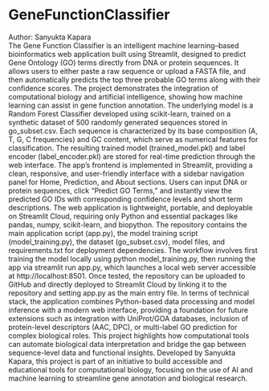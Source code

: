 # GeneFunctionClassifier
Author: Sanyukta Kapara
<br>
The Gene Function Classifier is an intelligent machine learning–based bioinformatics web application built using Streamlit, designed to predict Gene Ontology (GO) terms directly from DNA or protein sequences. It allows users to either paste a raw sequence or upload a FASTA file, and then automatically predicts the top three probable GO terms along with their confidence scores. The project demonstrates the integration of computational biology and artificial intelligence, showing how machine learning can assist in gene function annotation. The underlying model is a Random Forest Classifier developed using scikit-learn, trained on a synthetic dataset of 500 randomly generated sequences stored in go_subset.csv. Each sequence is characterized by its base composition (A, T, G, C frequencies) and GC content, which serve as numerical features for classification. The resulting trained model (trained_model.pkl) and label encoder (label_encoder.pkl) are stored for real-time prediction through the web interface. The app’s frontend is implemented in Streamlit, providing a clean, responsive, and user-friendly interface with a sidebar navigation panel for Home, Prediction, and About sections. Users can input DNA or protein sequences, click “Predict GO Terms,” and instantly view the predicted GO IDs with corresponding confidence levels and short term descriptions. The web application is lightweight, portable, and deployable on Streamlit Cloud, requiring only Python and essential packages like pandas, numpy, scikit-learn, and biopython. The repository contains the main application script (app.py), the model training script (model_training.py), the dataset (go_subset.csv), model files, and requirements.txt for deployment dependencies. The workflow involves first training the model locally using python model_training.py, then running the app via streamlit run app.py, which launches a local web server accessible at http://localhost:8501. Once tested, the repository can be uploaded to GitHub and directly deployed to Streamlit Cloud by linking it to the repository and setting app.py as the main entry file. In terms of technical stack, the application combines Python-based data processing and model inference with a modern web interface, providing a foundation for future extensions such as integration with UniProt/GOA databases, inclusion of protein-level descriptors (AAC, DPC), or multi-label GO prediction for complex biological roles. This project highlights how computational tools can automate biological data interpretation and bridge the gap between sequence-level data and functional insights. Developed by Sanyukta Kapara, this project is part of an initiative to build accessible and educational tools for computational biology, focusing on the use of AI and machine learning to streamline gene annotation and biological research.

